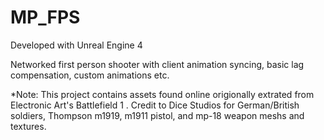 # MP_FPS

Developed with Unreal Engine 4

Networked first person shooter with client animation syncing, basic lag compensation, custom animations etc.

*Note: This project contains assets found online origionally extrated from Electronic Art's Battlefield 1 . Credit to Dice Studios for German/British soldiers, Thompson m1919, m1911 pistol, and mp-18 weapon meshs and textures.
